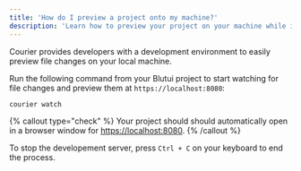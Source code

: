 ```yaml
---
title: 'How do I preview a project onto my machine?'
description: 'Learn how to preview your project on your machine while in development.'
---
```


Courier provides developers with a development environment to easily preview file changes on your local machine.

Run the following command from your Blutui project to start watching for file changes and preview them at `https://localhost:8080`:

```bash
courier watch
```

{% callout type="check" %}
Your project should should automatically open in a browser window for [https://localhost:8080](https://localhost:8080).
{% /callout %}

To stop the developement server, press `Ctrl + C` on your keyboard to end the process.
